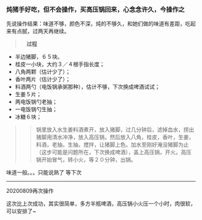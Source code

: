 ### 炖猪手好吃，但不会操作，买高压锅回来，心念念许久，今操作之

先说操作结果：味道不够，颜色不深，炖的不够久，和她们做的味道有差距，吃起来有点腻，过两天再继续。

>　**过程**
* 半边猪脚，６５块。
* 桂皮一小块，大约３／４根手指长度；
* 八角两颗（估计少了）；
* 香叶两片（估计少了）；
* 料酒两勺（电饭锅承粥那种），估计不够，下次换成啤酒试试；
* 生姜５片；
* 两电饭锅勺老抽；
* 一电饭锅勺生抽；
* 冰糖６块；
>>锅里放入水生姜料酒煮开，放入猪脚，过几分钟后，滤掉血水，捞出猪脚用清水冲净，放入高压锅，然后放入八角，桂皮，香叶，生姜，料酒，老抽，生抽，搅拌，让猪脚上色。加水至刚好淹没猪脚为止（这步可能是问题所在，下次换成啤酒），盖上高压锅，开火。高压锅开始冒气，转小火，等２０分钟，出锅。

味道一般。。。只能说熟了
等下次

---
20200809再次操作

这次比上次成功，其实很简单，多方半瓶啤酒，高压锅小火压一个小时，肉很软，可以安排了~
